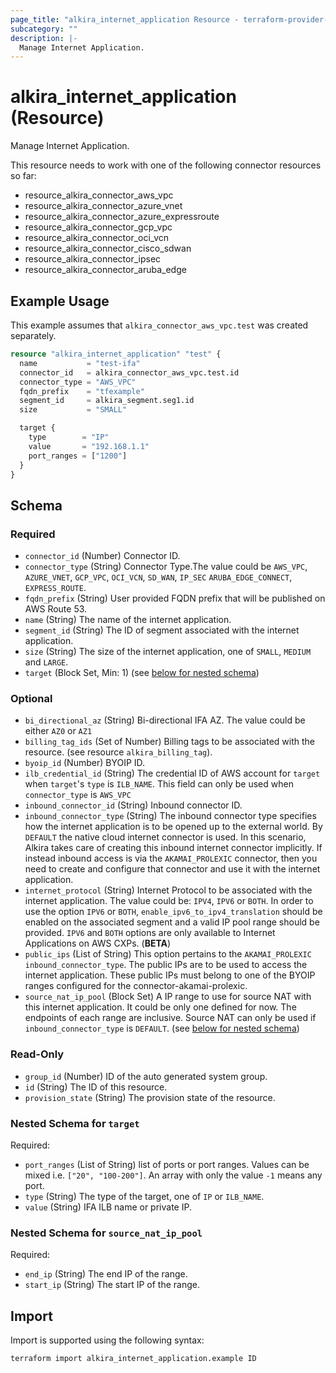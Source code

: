```yaml
---
page_title: "alkira_internet_application Resource - terraform-provider-alkira"
subcategory: ""
description: |-
  Manage Internet Application.
---
```


# alkira_internet_application (Resource)

Manage Internet Application.

This resource needs to work with one of the following connector resources so far:

* resource_alkira_connector_aws_vpc
* resource_alkira_connector_azure_vnet
* resource_alkira_connector_azure_expressroute
* resource_alkira_connector_gcp_vpc
* resource_alkira_connector_oci_vcn
* resource_alkira_connector_cisco_sdwan
* resource_alkira_connector_ipsec
* resource_alkira_connector_aruba_edge

## Example Usage

This example assumes that `alkira_connector_aws_vpc.test` was created separately.

```terraform
resource "alkira_internet_application" "test" {
  name           = "test-ifa"
  connector_id   = alkira_connector_aws_vpc.test.id
  connector_type = "AWS_VPC"
  fqdn_prefix    = "tfexample"
  segment_id     = alkira_segment.seg1.id
  size           = "SMALL"

  target {
    type        = "IP"
    value       = "192.168.1.1"
    port_ranges = ["1200"]
  }
}
```

<!-- schema generated by tfplugindocs -->
## Schema

### Required

- `connector_id` (Number) Connector ID.
- `connector_type` (String) Connector Type.The value could be `AWS_VPC`, `AZURE_VNET`, `GCP_VPC`, `OCI_VCN`, `SD_WAN`, `IP_SEC` `ARUBA_EDGE_CONNECT`, `EXPRESS_ROUTE`.
- `fqdn_prefix` (String) User provided FQDN prefix that will be published on AWS Route 53.
- `name` (String) The name of the internet application.
- `segment_id` (String) The ID of segment associated with the internet application.
- `size` (String) The size of the internet application, one of `SMALL`, `MEDIUM` and `LARGE`.
- `target` (Block Set, Min: 1) (see [below for nested schema](#nestedblock--target))

### Optional

- `bi_directional_az` (String) Bi-directional IFA AZ. The value could be either `AZ0` or `AZ1`
- `billing_tag_ids` (Set of Number) Billing tags to be associated with the resource. (see resource `alkira_billing_tag`).
- `byoip_id` (Number) BYOIP ID.
- `ilb_credential_id` (String) The credential ID of AWS account for `target` when `target`'s `type` is `ILB_NAME`.  This field can only be used when `connector_type` is `AWS_VPC`
- `inbound_connector_id` (String) Inbound connector ID.
- `inbound_connector_type` (String) The inbound connector type specifies how the internet application is to be opened up to the external world. By `DEFAULT` the native cloud internet connector is used. In this scenario, Alkira takes care of creating this inbound internet connector implicitly. If instead inbound access is via the `AKAMAI_PROLEXIC` connector, then you need to create and configure that connector and use it with the internet application.
- `internet_protocol` (String) Internet Protocol to be associated with the internet application. The value could be: `IPV4`, `IPV6` or `BOTH`. In order to use the option `IPV6` or `BOTH`, `enable_ipv6_to_ipv4_translation` should be enabled on the associated segment and a valid IP pool range should be provided. `IPV6` and `BOTH` options are only available to Internet Applications on AWS CXPs. (**BETA**)
- `public_ips` (List of String) This option pertains to the `AKAMAI_PROLEXIC` `inbound_connector_type`. The public IPs are to be used to access the internet application. These public IPs must belong to one of the BYOIP ranges configured for the connector-akamai-prolexic.
- `source_nat_ip_pool` (Block Set) A IP range to use for source NAT with this internet application. It could be only one defined for now. The endpoints of each range are inclusive. Source NAT can only be used if `inbound_connector_type` is `DEFAULT`. (see [below for nested schema](#nestedblock--source_nat_ip_pool))

### Read-Only

- `group_id` (Number) ID of the auto generated system group.
- `id` (String) The ID of this resource.
- `provision_state` (String) The provision state of the resource.

<a id="nestedblock--target"></a>
### Nested Schema for `target`

Required:

- `port_ranges` (List of String) list of ports or port ranges. Values can be mixed i.e. `["20", "100-200"]`. An array with only the value `-1` means any port.
- `type` (String) The type of the target, one of `IP` or `ILB_NAME`.
- `value` (String) IFA ILB name or private IP.


<a id="nestedblock--source_nat_ip_pool"></a>
### Nested Schema for `source_nat_ip_pool`

Required:

- `end_ip` (String) The end IP of the range.
- `start_ip` (String) The start IP of the range.

## Import

Import is supported using the following syntax:

```shell
terraform import alkira_internet_application.example ID
```
